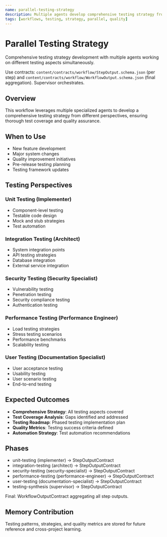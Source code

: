 ```yaml
---
name: parallel-testing-strategy
description: Multiple agents develop comprehensive testing strategy from different perspectives
tags: [workflows, testing, strategy, parallel, quality]
---
```


# Parallel Testing Strategy

Comprehensive testing strategy development with multiple agents working on different testing aspects simultaneously.

Use contracts: `content/contracts/workflow/StepOutput.schema.json` (per step) and `content/contracts/workflow/WorkflowOutput.schema.json` (final aggregation). Supervisor orchestrates.

## Overview

This workflow leverages multiple specialized agents to develop a comprehensive testing strategy from different perspectives, ensuring thorough test coverage and quality assurance.

## When to Use

- New feature development
- Major system changes
- Quality improvement initiatives
- Pre-release testing planning
- Testing framework updates

## Testing Perspectives

### Unit Testing (Implementer)
- Component-level testing
- Testable code design
- Mock and stub strategies
- Test automation

### Integration Testing (Architect)
- System integration points
- API testing strategies
- Database integration
- External service integration

### Security Testing (Security Specialist)
- Vulnerability testing
- Penetration testing
- Security compliance testing
- Authentication testing

### Performance Testing (Performance Engineer)
- Load testing strategies
- Stress testing scenarios
- Performance benchmarks
- Scalability testing

### User Testing (Documentation Specialist)
- User acceptance testing
- Usability testing
- User scenario testing
- End-to-end testing

## Expected Outcomes

- **Comprehensive Strategy**: All testing aspects covered
- **Test Coverage Analysis**: Gaps identified and addressed
- **Testing Roadmap**: Phased testing implementation plan
- **Quality Metrics**: Testing success criteria defined
- **Automation Strategy**: Test automation recommendations

## Phases

- unit-testing (implementer) → StepOutputContract
- integration-testing (architect) → StepOutputContract
- security-testing (security-specialist) → StepOutputContract
- performance-testing (performance-engineer) → StepOutputContract
- user-testing (documentation-specialist) → StepOutputContract
- testing-synthesis (supervisor) → StepOutputContract

Final: WorkflowOutputContract aggregating all step outputs.

## Memory Contribution

Testing patterns, strategies, and quality metrics are stored for future reference and cross-project learning.
